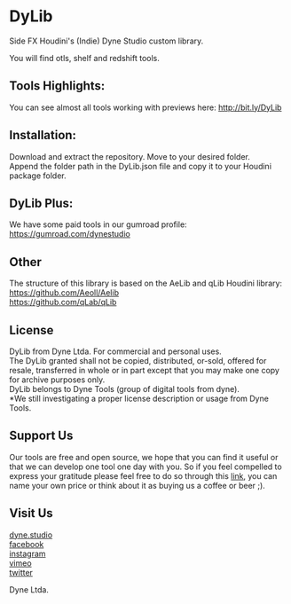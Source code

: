 # DyLib
Side FX Houdini's (Indie) Dyne Studio custom library.

You will find otls, shelf and redshift tools.

## Tools Highlights:

You can see almost all tools working with previews here: 
http://bit.ly/DyLib

## Installation:
Download and extract the repository. Move to your desired folder.  
Append the folder path in the DyLib.json file and copy it to your Houdini package folder.

## DyLib Plus:

We have some paid tools in our gumroad profile: https://gumroad.com/dynestudio

## Other

The structure of this library is based on the AeLib and qLib Houdini library:  
https://github.com/Aeoll/Aelib  
https://github.com/qLab/qLib

## License
DyLib from Dyne Ltda.
For commercial and personal uses.   
The DyLib granted shall not be copied, distributed, or-sold, offered for resale, transferred in whole or in part except that you may make one copy for archive purposes only.   
DyLib belongs to Dyne Tools (group of digital tools from dyne).   
*We still investigating a proper license description or usage from Dyne Tools.

## Support Us
Our tools are free and open source, we hope that you can find it useful or that we can develop one tool one day with you. So if you feel compelled to express your gratitude please feel free to do so through this [link](https://www.paypal.me/cdordelly), you can name your own price or think about it as buying us a coffee or beer ;). 

## Visit Us
[dyne.studio](http://dyne.studio/)   
[facebook](https://www.facebook.com/dyne.studio/)   
[instagram](https://www.instagram.com/dyne.studio/)   
[vimeo](https://vimeo.com/dynestudio)   
[twitter](https://twitter.com/dyne_studio)

Dyne Ltda.
